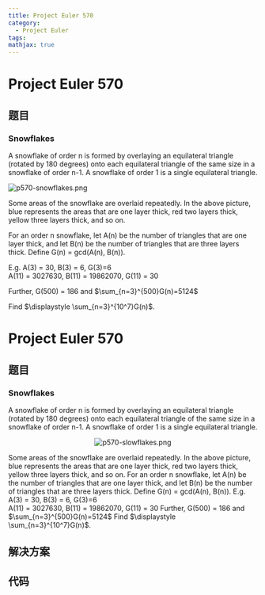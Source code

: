 ```yaml
---
title: Project Euler 570
category:
  - Project Euler
tags:
mathjax: true
---
```

<escape><!-- more --></escape>
    
# Project Euler 570
## 题目
### Snowflakes


A snowflake of order n is formed by overlaying an equilateral triangle (rotated by 180 degrees) onto each equilateral triangle of the same size in a snowflake of order n-1. A snowflake of order 1 is a single equilateral triangle.



<div> <img src="project/images/p570-snowflakes.png" alt="p570-snowflakes.png" /></div>


Some areas of the snowflake are overlaid repeatedly. In the above picture, blue represents the areas that are one layer thick, red two layers thick, yellow three layers thick, and so on. 

For an order n snowflake, let A(n) be the number of triangles that are one layer thick, and let B(n) be the number of triangles that are three layers thick. Define G(n) = gcd(A(n), B(n)).

E.g. A(3) = 30, B(3) = 6, G(3)=6<br />
A(11) = 3027630, B(11) = 19862070, G(11) = 30

Further, G(500) = 186 and  $\sum_{n=3}^{500}G(n)=5124$

Find $\displaystyle \sum_{n=3}^{10^7}G(n)$.


# Project Euler 570
## 题目
### Snowflakes

A snowflake of order n is formed by overlaying an equilateral triangle (rotated by 180 degrees) onto each equilateral triangle of the same size in a snowflake of order n-1. A snowflake of order 1 is a single equilateral triangle.
<center><img src="https://projecteuler.net/project/images/p570-slowflakes.png" alt="p570-slowflakes.png"></center>

Some areas of the snowflake are overlaid repeatedly. In the above picture, blue represents the areas that are one layer thick, red two layers thick, yellow three layers thick, and so on. 
For an order n snowflake, let A(n) be the number of triangles that are one layer thick, and let B(n) be the number of triangles that are three layers thick. Define G(n) = gcd(A(n), B(n)).
E.g. A(3) = 30, B(3) = 6, G(3)=6<br>A(11) = 3027630, B(11) = 19862070, G(11) = 30
Further, G(500) = 186 and  $\sum_{n=3}^{500}G(n)=5124$
Find $\displaystyle \sum_{n=3}^{10^7}G(n)$.


## 解决方案


## 代码



